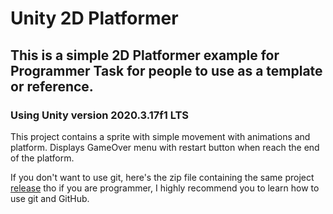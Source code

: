 # Unity 2D Platformer
## This is a simple 2D Platformer example for Programmer Task for people to use as a template or reference.

### Using Unity version 2020.3.17f1 LTS

This project contains a sprite with simple movement with animations and platform. Displays GameOver menu with restart button when reach the end of the platform.

If you don't want to use git, here's the zip file containing the same project [release](https://github.com/UML-GameDev/Task-2D-Platformer/releases/tag/v1.0)
tho if you are programmer, I highly recommend you to learn how to use git and GitHub.
